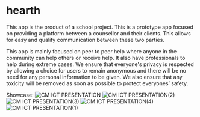 # hearth
This app is the product of a school project.
This is a prototype app focused on providing a platform between a counsellor and their clients. This allows for easy and quality communication between these two parties.

This app is mainly focused on peer to peer help where anyone in the community can help others or receive help. It also have professionals to help during extreme cases. We ensure that everyone's privacy is respected by allowing a choice for users to remain anonymous and there will be no need for any personal information to be given. We also ensure that any toxicity will be removed as soon as possible to protect everyones’ safety. 

Showcase: 
![CM ICT PRESENTATION](https://user-images.githubusercontent.com/103990540/207301303-db10aea3-07bc-411e-a2b2-2a3e2603dbd9.jpg)
![CM ICT PRESENTATION(2)](https://user-images.githubusercontent.com/103990540/207301374-cac199f4-8fca-45c8-88b1-ff393b4f7b1b.jpg)
![CM ICT PRESENTATION(3)](https://user-images.githubusercontent.com/103990540/207301407-03204c30-9d8e-49dd-85b2-5d1aae4b618c.jpg)
![CM ICT PRESENTATION(4)](https://user-images.githubusercontent.com/103990540/207301426-2765ad11-a7d2-4d6e-8164-047794db22af.jpg)
![CM ICT PRESENTATION(1)](https://user-images.githubusercontent.com/103990540/207301442-60b12f37-14c9-45d4-8aa6-f7485dd44e03.jpg)
